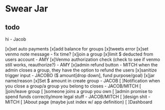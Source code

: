 # Swear Jar

## todo

hi - Jacob

[x]set auto payments
[x]add balance for groups
[x]tweets error
[x]set venmo note message - fix time?
[x]join a group
[x]limit $ deducted from users account - AMY
[x]Venmo authorization check (check to see if venmo still works, reauthorize?) - AMY
[x]admin refund button - MITCH when the admin closes a group, they have the option to refund the users
[x]sanitize trigger input - JACOBO ($ amount[drop down], fund purpose/goal)
  [x]jar name/reason
[x]Set $ amount in create group - JACOB
[ ]Notification when you close a group/a group you belong to closes - JACOB/MITCH
    [ ]join/leave group
    [ ]someone joins a group you own
[ ]admin promise to spend funds correctly/more legal stuff - JACOB/MITCH
[ ]design shit - MITCH
[ ]About page (maybe just index w/ app definition)
[ ]Dashboard



